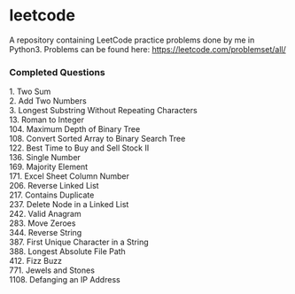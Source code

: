 # leetcode
A repository containing LeetCode practice problems done by me in Python3.
Problems can be found here: https://leetcode.com/problemset/all/

### Completed Questions
1\. Two Sum  
2\. Add Two Numbers  
3\. Longest Substring Without Repeating Characters  
13\. Roman to Integer   
104\. Maximum Depth of Binary Tree  
108\. Convert Sorted Array to Binary Search Tree  
122\. Best Time to Buy and Sell Stock II  
136\. Single Number  
169\. Majority Element   
171\. Excel Sheet Column Number  
206\. Reverse Linked List  
217\. Contains Duplicate  
237\. Delete Node in a Linked List  
242\. Valid Anagram  
283\. Move Zeroes  
344\. Reverse String  
387\. First Unique Character in a String  
388\. Longest Absolute File Path  
412\. Fizz Buzz  
771\. Jewels and Stones  
1108\. Defanging an IP Address  
